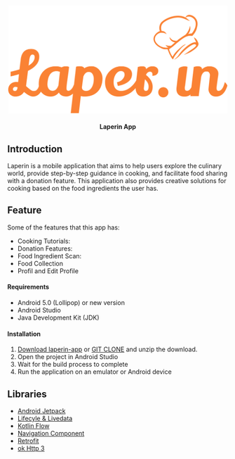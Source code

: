 <div align="center">
<img src="https://github.com/Laper-in/laperin-app/blob/main/app/src/main/res/drawable/logo_laperin_orange.png" alt="Logo" width="500"/>

#### Laperin App

</div>


## Introduction
Laperin is a mobile application that aims to help users explore the culinary world, provide step-by-step guidance in cooking, and facilitate food sharing with a donation feature. This application also provides creative solutions for cooking based on the food ingredients the user has.

## Feature
Some of the features that this app has:

- Cooking Tutorials:
- Donation Features:
- Food Ingredient Scan:
- Food Collection
- Profil and Edit Profile

#### Requirements

- Android 5.0 (Lollipop) or new version
- Android Studio
- Java Development Kit (JDK)
#### Installation  

1. [Download laperin-app]() or [GIT CLONE](https://github.com/Laper-in/laperin-app.git) and unzip the download.
2. Open the project in Android Studio
3. Wait for the build process to complete  
4. Run the application on an emulator or Android device

## Libraries
- [Android Jetpack](https://developer.android.com/jetpack?hl=id)
- [Lifecyle & Livedata](https://developer.android.com/jetpack/androidx/releases/lifecycle?hl=id)
- [Kotlin Flow](https://developer.android.com/kotlin/flow?hl=id)
- [Navigation Component](https://developer.android.com/jetpack/androidx/releases/navigation?hl=id)
- [Retrofit](https://square.github.io/retrofit/)
- [ok Http 3](https://square.github.io/okhttp/)
